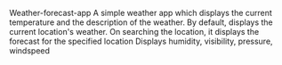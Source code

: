 Weather-forecast-app
A simple weather app which displays the current temperature and the description of the weather.
By default, displays the current location's weather.
On searching the location, it displays the forecast for the specified location
Displays humidity, visibility, pressure, windspeed
